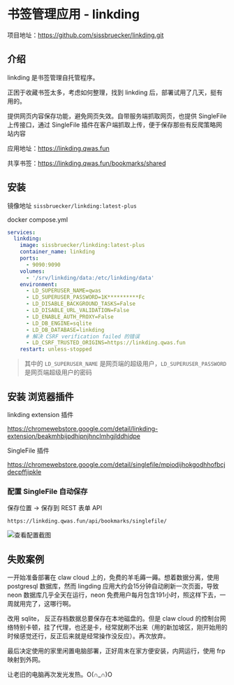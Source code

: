 # 书签管理应用 - linkding

项目地址：https://github.com/sissbruecker/linkding.git

## 介绍

linkding 是书签管理自托管程序。

正困于收藏书签太多，考虑如何整理，找到 linkding 后，部署试用了几天，挺有用的。

提供网页内容保存功能，避免网页失效。自带服务端抓取网页，也提供 SingleFile 上传接口，通过 SingleFile 插件在客户端抓取上传，便于保存那些有反爬策略网站内容

应用地址：https://linkding.qwas.fun

共享书签：https://linkding.qwas.fun/bookmarks/shared

## 安装

镜像地址 `sissbruecker/linkding:latest-plus`

docker compose.yml

```yml
services:
  linkding:
    image: sissbruecker/linkding:latest-plus
    container_name: linkding
    ports:
      - 9090:9090
    volumes:
      - '/srv/linkding/data:/etc/linkding/data'
    environment:
      - LD_SUPERUSER_NAME=qwas
      - LD_SUPERUSER_PASSWORD=1K**********Fc
      - LD_DISABLE_BACKGROUND_TASKS=False
      - LD_DISABLE_URL_VALIDATION=False
      - LD_ENABLE_AUTH_PROXY=False
      - LD_DB_ENGINE=sqlite
      - LD_DB_DATABASE=linkding
      # 解决 CSRF verification failed 的错误
      - LD_CSRF_TRUSTED_ORIGINS=https://linkding.qwas.fun  
    restart: unless-stopped
```

> 其中的 `LD_SUPERUSER_NAME` 是网页端的超级用户，`LD_SUPERUSER_PASSWORD` 是网页端超级用户的密码

## 安装 浏览器插件

linkding extension 插件

https://chromewebstore.google.com/detail/linkding-extension/beakmhbijpdhipnjhnclmhgjlddhidpe

SingleFile 插件

https://chromewebstore.google.com/detail/singlefile/mpiodijhokgodhhofbcjdecpffjipkle

### 配置 SingleFile 自动保存

保存位置 -> 保存到 REST 表单 API

`https://linkding.qwas.fun/api/bookmarks/singlefile/`

![查看配置截图](https://static.qwas.fun/public/2025/06/linkding-singfile.png)

## 失败案例

一开始准备部署在 claw cloud 上的，免费的羊毛薅一薅。想着数据分离，使用 postgresql 数据库，然而 lingding 应用大约会15分钟自动刷新一次页面，导致 neon 数据库几乎全天在运行，neon 免费用户每月包含191小时，照这样下去，一周就用完了，这哪行啊。

改用 sqlite， 反正存档数据总要保存在本地磁盘的。但是 claw cloud 的控制台网络特别卡顿，挂了代理，也还是卡，经常就刷不出来（用的新加坡区，刚开始用的时候感觉还行，反正后来就是经常操作没反应）。再次放弃。

最后决定使用的家里闲置电脑部署，正好周末在家方便安装，内网运行，使用 frp 映射到外网。

让老旧的电脑再次发光发热。O(∩_∩)O
